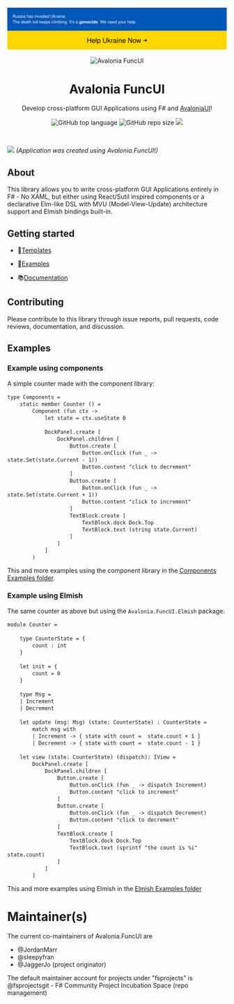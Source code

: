 [![Stand With Ukraine](https://raw.githubusercontent.com/vshymanskyy/StandWithUkraine/main/banner2-direct.svg)](https://vshymanskyy.github.io/StandWithUkraine)


<p align="center"><img src="github/img/logo/FuncUI.png" width="400px" alt="Avalonia FuncUI"></p>
<h1 align="center">Avalonia FuncUI</h1>
<p align="center">Develop cross-platform GUI Applications using F# and <a href="https://github.com/AvaloniaUI/Avalonia">AvaloniaUI</a>!</p>
<p align="center">
<img src="https://img.shields.io/github/languages/top/JaggerJo/Avalonia.FuncUI" alt="GitHub top language">
<img alt="GitHub repo size" src="https://img.shields.io/github/repo-size/JaggerJo/Avalonia.FuncUI">
<img src="https://img.shields.io/github/license/JaggerJo/Avalonia.FuncUI">
</p><br>

![](github/img/hero.png)
*(Application was created using Avalonia.FuncUI!)*

## About
This library allows you to write cross-platform GUI Applications entirely in F# - No XAML, but either using React/Sutil inspired components or a declarative Elm-like DSL with MVU (Model-View-Update) architecture support and Elmish bindings built-in.

## Getting started

- 🧱[Templates](./src/Avalonia.FuncUI.Templates)

- 📓[Examples](https://github.com/fsprojects/Avalonia.FuncUI/tree/master/src/Examples)

- 📚[Documentation](https://funcui.avaloniaui.net/)

## Contributing
Please contribute to this library through issue reports, pull requests, code reviews, documentation, and discussion. 

## Examples
### Example using components
A simple counter made with the component library:

``` f#
type Components =
    static member Counter () =
        Component (fun ctx ->
            let state = ctx.useState 0
    
            DockPanel.create [
                DockPanel.children [
                    Button.create [
                        Button.onClick (fun _ -> state.Set(state.Current - 1))
                        Button.content "click to decrement"
                    ]
                    Button.create [
                        Button.onClick (fun _ -> state.Set(state.Current + 1))
                        Button.content "click to increment"
                    ]
                    TextBlock.create [
                        TextBlock.dock Dock.Top
                        TextBlock.text (string state.Current)
                    ]
                ]
            ]
        )
```

This and more examples using the component library in the [Components Examples folder](https://github.com/fsprojects/Avalonia.FuncUI/tree/master/src/Examples/Component%20Examples).

### Example using Elmish
The same counter as above but using the `Avalonia.FuncUI.Elmish` package:

```f#
module Counter =

    type CounterState = {
        count : int
    }

    let init = {
        count = 0
    }

    type Msg =
    | Increment
    | Decrement

    let update (msg: Msg) (state: CounterState) : CounterState =
        match msg with
        | Increment -> { state with count =  state.count + 1 }
        | Decrement -> { state with count =  state.count - 1 }
    
    let view (state: CounterState) (dispatch): IView =
        DockPanel.create [
            DockPanel.children [
                Button.create [
                    Button.onClick (fun _ -> dispatch Increment)
                    Button.content "click to increment"
                ]
                Button.create [
                    Button.onClick (fun _ -> dispatch Decrement)
                    Button.content "click to decrement" 
                ]
                TextBlock.create [
                    TextBlock.dock Dock.Top
                    TextBlock.text (sprintf "the count is %i" state.count)
                ]
            ]
        ]    
```

This and more examples using Elmish in the [Elmish Examples folder](https://github.com/fsprojects/Avalonia.FuncUI/tree/master/src/Examples/Elmish%20Examples)

# Maintainer(s)

The current co-maintainers of Avalonia.FuncUI are

* @JordanMarr
* @sleepyfran
* @JaggerJo (project originator)

The default maintainer account for projects under "fsprojects" is @fsprojectsgit - F# Community Project Incubation Space (repo management)
